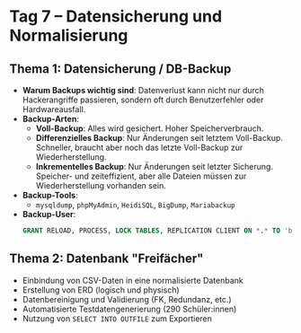 # Tag 7 – Datensicherung und Normalisierung

## Thema 1: Datensicherung / DB-Backup

- **Warum Backups wichtig sind**: Datenverlust kann nicht nur durch Hackerangriffe passieren, sondern oft durch Benutzerfehler oder Hardwareausfall.
- **Backup-Arten**:
  - **Voll-Backup**: Alles wird gesichert. Hoher Speicherverbrauch.
  - **Differenzielles Backup**: Nur Änderungen seit letztem Voll-Backup. Schneller, braucht aber noch das letzte Voll-Backup zur Wiederherstellung.
  - **Inkrementelles Backup**: Nur Änderungen seit letzter Sicherung. Speicher- und zeiteffizient, aber alle Dateien müssen zur Wiederherstellung vorhanden sein.
- **Backup-Tools**:
  - `mysqldump`, `phpMyAdmin`, `HeidiSQL`, `BigDump`, `Mariabackup`
- **Backup-User**:
  ```sql
  GRANT RELOAD, PROCESS, LOCK TABLES, REPLICATION CLIENT ON *.* TO 'backupuser'@'localhost' IDENTIFIED BY 'backup123';
  ```

## Thema 2: Datenbank "Freifächer"

- Einbindung von CSV-Daten in eine normalisierte Datenbank
- Erstellung von ERD (logisch und physisch)
- Datenbereinigung und Validierung (FK, Redundanz, etc.)
- Automatisierte Testdatengenerierung (290 Schüler:innen)
- Nutzung von `SELECT INTO OUTFILE` zum Exportieren

